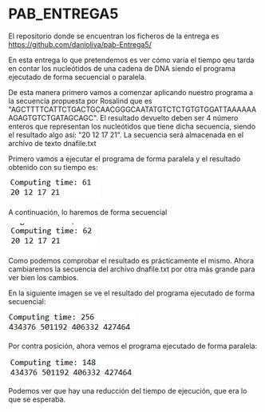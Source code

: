 # PAB_ENTREGA5

El repositorio donde se encuentran los ficheros de la entrega es https://github.com/danioliva/pab-Entrega5/

En esta entrega lo que pretendemos es ver cómo varía el tiempo qeu tarda en contar los nucleótidos de una cadena de DNA siendo el programa ejecutado de forma secuencial o paralela.

De esta manera primero vamos a comenzar aplicando nuestro programa a la secuencia propuesta por Rosalind que es "AGCTTTTCATTCTGACTGCAACGGGCAATATGTCTCTGTGTGGATTAAAAAAAGAGTGTCTGATAGCAGC". El resultado devuelto deben ser 4 número enteros que representan los nucleótidos que tiene dicha secuencia, siendo el resultado algo así: "20 12 17 21". La secuencia será almacenada en el archivo de texto dnafile.txt

Primero vamos a ejecutar el programa de forma paralela y el resultado obtenido con su tiempo es:

![alt text](https://github.com/danioliva/pab-Entrega5/blob/master/capturas_readme/resultado_rosalind.PNG) 

A continuación, lo haremos de forma secuencial

![alt text](https://github.com/danioliva/pab-Entrega5/blob/master/capturas_readme/resultado_rosalind_sin_paralell.PNG)

Como podemos comprobar el resultado es prácticamente el mismo. Ahora cambiaremos la secuencia del archivo dnafile.txt por otra más grande para ver bien los cambios.

En la siguiente imagen se ve el resultado del programa ejecutado de forma secuencial:

![alt text](https://github.com/danioliva/pab-Entrega5/blob/master/capturas_readme/resultado_sin_paralell.PNG)

Por contra posición, ahora vemos el programa ejecutado de forma paralela:

![alt text](https://github.com/danioliva/pab-Entrega5/blob/master/capturas_readme/resultado_con_paralell.PNG)

Podemos ver que hay una reducción del tiempo de ejecución, que era lo que se esperaba.